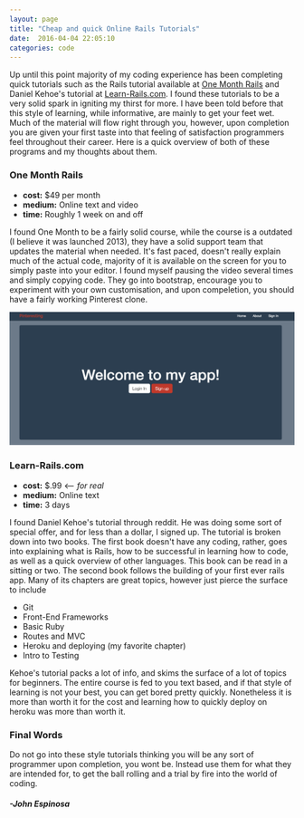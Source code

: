 ```yaml
---
layout: page
title: "Cheap and quick Online Rails Tutorials"
date:  2016-04-04 22:05:10
categories: code
---
```


Up until this point majority of my coding experience has been completing quick tutorials such as the Rails tutorial available at [One Month Rails](https://onemonth.com/) and Daniel Kehoe's tutorial at [Learn-Rails.com](http://learn-rails.com//). I found these tutorials to be a very solid spark in igniting my thirst for more. I have been told before that this style of learning, while informative, are mainly to get your feet wet. Much of the material will flow right through you, however, upon completion you are given your first taste into that feeling of satisfaction programmers feel throughout their career. Here is a quick overview of both of these programs and my thoughts about them.

### One Month Rails

+ **cost:** $49 per month 
+ **medium:** Online text and video
+ **time:** Roughly 1 week on and off

I found One Month to be a fairly solid course, while the course is a outdated (I believe it was launched 2013), they have a solid support team that updates the material when needed. It's fast paced, doesn't really explain much of the actual code, majority of it is available on the screen for you to simply paste into your editor. I found myself pausing the video several times and simply copying code. They go into bootstrap, encourage you to experiment with your own customisation, and upon compeletion, you should have a fairly working Pinterest clone. 

![Pinteresting app](/img/OneMonthSS.png)

### Learn-Rails.com

+ **cost:** $.99 <-- _for real_ 
+ **medium:** Online text 
+ **time:** 3 days

I found Daniel Kehoe's tutorial through reddit. He was doing some sort of special offer, and for less than a dollar, I signed up. The tutorial is broken down into two books. The first book doesn't have any coding, rather, goes into explaining what is Rails, how to be successful in learning how to code, as well as a quick overview of other languages. This book can be read in a sitting or two. The second book follows the building of your first ever rails app. Many of its chapters are great topics, however just pierce the surface to include

+ Git
+ Front-End Frameworks
+ Basic Ruby
+ Routes and MVC
+ Heroku and deploying (my favorite chapter)
+ Intro to Testing

Kehoe's tutorial packs a lot of info, and skims the surface of a lot of topics for beginners. The entire course is fed to you text based, and if that style of learning is not your best, you can get bored pretty quickly. Nonetheless it is more than worth it for the cost and learning how to quickly deploy on heroku was more than worth it.

### Final Words

Do not go into these style tutorials thinking you will be any sort of programmer upon completion, you wont be. Instead use them for what they are intended for, to get the ball rolling and a trial by fire into the world of coding.


#### _-John Espinosa_  